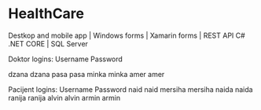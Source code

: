 # HealthCare
Destkop and mobile app | Windows forms | Xamarin forms | REST API C# .NET CORE | SQL Server

Doktor logins:
Username      Password

dzana         dzana
pasa          pasa
minka         minka
amer          amer

Pacijent logins:
Username      Password
naid          naid
mersiha       mersiha
naida         naida
ranija        ranija
alvin         alvin
armin         armin
